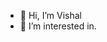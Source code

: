 - 👋 Hi, I’m Vishal
- 👀 I’m interested in.


<!---
Vishal2369/Vishal2369 is a ✨ special ✨ repository because its `README.md` (this file) appears on your GitHub profile.
You can click the Preview link to take a look at your changes.
--->

